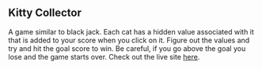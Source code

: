 ## Kitty Collector
A game similar to black jack. Each cat has a hidden value associated with it that is added to your score when you click on it. Figure out the values and try and hit the goal score to win. Be careful, if you go above the goal you lose and the game starts over.
Check out the live site [here](https://cmlinac.github.io/Cat-Collector/). 
